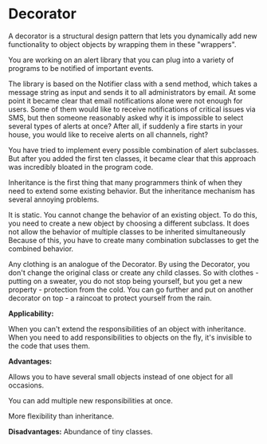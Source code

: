 # **Decorator**

A decorator is a structural design pattern that lets you dynamically add new functionality to object objects by wrapping them in these "wrappers".

You are working on an alert library that you can plug into a variety of programs to be notified of important events.

The library is based on the Notifier class with a send method, which takes a message string as input and sends it to all administrators by email. At some point it became clear that email notifications alone were not enough for users. Some of them would like to receive notifications of critical issues via SMS, but then someone reasonably asked why it is impossible to select several types of alerts at once? After all, if suddenly a fire starts in your house, you would like to receive alerts on all channels, right?

You have tried to implement every possible combination of alert subclasses. But after you added the first ten classes, it became clear that this approach was incredibly bloated in the program code.

Inheritance is the first thing that many programmers think of when they need to extend some existing behavior. But the inheritance mechanism has several annoying problems.

It is static. You cannot change the behavior of an existing object. To do this, you need to create a new object by choosing a different subclass.
It does not allow the behavior of multiple classes to be inherited simultaneously Because of this, you have to create many combination subclasses to get the combined behavior.

Any clothing is an analogue of the Decorator. By using the Decorator, you don't change the original class or create any child classes. So with clothes - putting on a sweater, you do not stop being yourself, but you get a new property - protection from the cold. You can go further and put on another decorator on top - a raincoat to protect yourself from the rain.

**Applicability:**

When you can't extend the responsibilities of an object with inheritance.
When you need to add responsibilities to objects on the fly, it's invisible to the code that uses them.

**Advantages:**

Allows you to have several small objects instead of one object for all occasions.

You can add multiple new responsibilities at once.

More flexibility than inheritance.


**Disadvantages:**
Abundance of tiny classes.